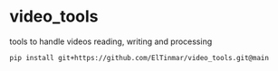 # video_tools

tools to handle videos reading, writing and processing

```
pip install git+https://github.com/ElTinmar/video_tools.git@main
```
